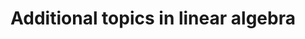 ---
layout: default
title: 14. Additional topics in linear algebra
nav_order: 14
parent: Course Content
---